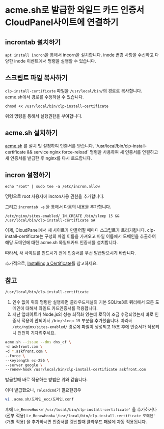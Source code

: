 # acme.sh로 발급한 와일드 카드 인증서 CloudPanel사이트에 연결하기

## incrontab 설치하기

`apt install incron`을 통해서 incorn을 설치합니다. inode 변경 사항을 수신하고 다양한 inode 이벤트에서 명령을 실행할 수 있습니다.

## 스크립트 파일 복사하기

`clp-install-certificate` 파일을 `/usr/local/bin/`의 경로로 복사합니다. acme.sh에서 경로를 수정하실 수 있습니다.

```
chmod +x /usr/local/bin/clp-install-certificate
```

위의 명령을 통해서 실행권한을 부여합니다.

## acme.sh 설치하기

[acme.sh](https://github.com/acmesh-official/acme.sh) 를 설치 및 설정하여 인증서를 받습니다. '/usr/local/bin/clp-install-certificate && service nginx force-reload` 명령을 사용하여 새 인증서를 연결하고 새 인증서를 발급한 후 nginx를 다시 로드합니다.

## incron 설정하기

```
echo "root" | sudo tee -a /etc/incron.allow
```

명령으로 root 사용자에 incron사용 권한을 추가합니다.

그리고 `incrontab -e` 을 통해서 다음의 내용을 추가합니다.

```
/etc/nginx/sites-enabled/ IN_CREATE /bin/sleep 15 && /usr/local/bin/clp-install-certificate $#
```

이제, CloudPanel에서 새 사이트가 만들어질 때마다 스크립트가 트리거됩니다. clp-install-certificate는 구성의 파일 이름을 가져오고 파일 이름에서 도메인을 추출하여 해당 도메인에 대한 acme.sh 와일드카드 인증서를 설치합니다.

따라서, 새 사이트를 만드시기 전에 인증서를 우선 발급받으시기 바랍니다.

추가적으로, [Installing a Certificate](https://www.cloudpanel.io/docs/v2/cloudpanel-cli/root-user-commands/#installing-a-certificate)를 참고하세요.


## 참고

```bash
/usr/local/bin/clp-install-certificate
```
1. 인수 없이 위의 명령만 실행하면 클라우드패널의 기본 SQLite3로 쿼리해서 모든 도메인에 대해서 와일드 카드인증서를 적용합니다.
2. 지난 업데이트가 Node.js의 성능 최적화 였는데 로직이 조금 수정되었는지 바로 인증서 적용이 안되어서 `/bin/sleep 15` 부분을 추가했습니다.
따라서 `/etc/nginx/sites-enabled/` 경로에 파일이 생성되고 15초 후에 인증서가 적용되니 천천히 기다려주세요.

```bash
acme.sh --issue --dns dns_cf \
-d askfront.com \
-d *.askfront.com \
--force \
--keylength ec-256 \
--server google \
--renew-hook /usr/local/bin/clp-install-certificate askfront.com
```
발급할때 바로 적용하는 방법은 위와 같습니다.

이미 발급했으나, `reloadcmd`가 필요한경우

```bash
vi .acme.sh/도메인_ecc/도메인.conf
```

후에 `Le_RenewHook='/usr/local/bin/clp-install-certificate'` 을 추가하거나 (전부 적용)
`Le_RenewHook='/usr/local/bin/clp-install-certificate 도메인'` (개별 적용) 을 추가하시면
인증서를 갱신할때 클라우드 패널에 자동 적용됩니다.
